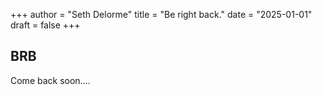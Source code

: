 +++
author = "Seth Delorme"
title = "Be right back."
date = "2025-01-01"
draft = false
+++

## BRB

Come back soon....
